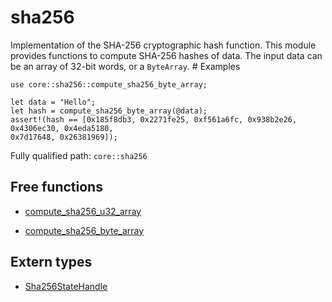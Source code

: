 # sha256

Implementation of the SHA-256 cryptographic hash function.  This module provides functions to compute SHA-256 hashes of data. The input data can be an array of 32-bit words, or a `ByteArray`.  # Examples
```cairo
use core::sha256::compute_sha256_byte_array;

let data = "Hello";
let hash = compute_sha256_byte_array(@data);
assert!(hash == [0x185f8db3, 0x2271fe25, 0xf561a6fc, 0x938b2e26, 0x4306ec30, 0x4eda5180,
0x7d17648, 0x26381969]);
```

Fully qualified path: `core::sha256`

## Free functions

- [compute_sha256_u32_array](./core-sha256-compute_sha256_u32_array.md)

- [compute_sha256_byte_array](./core-sha256-compute_sha256_byte_array.md)

## Extern types

- [Sha256StateHandle](./core-sha256-Sha256StateHandle.md)

